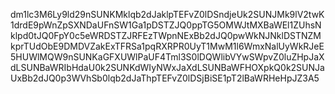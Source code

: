 dm1lc3M6Ly9ld29nSUNKMklqb2dJaklpTEFvZ0lDSndjeUk2SUNJMk9lV2twK1drdE9pWnZpSXNDaUFnSW1Ga1pDSTZJQ0ppTG5OMWJtMXBaWEl1ZUhsNklpd0tJQ0FpY0c5eWRDSTZJRFEzTWpnNExBb2dJQ0pwWkNJNklDSTNZMkprTUdObE9DMDVZakExTFRSa1pqRXRPR0UyT1MwM1l6WmxNalUyWkRJeE5HUWlMQW9nSUNKaGFXUWlPaUF4Tml3S0lDQWlibVYwSWpvZ0luZHpJaXdLSUNBaWRIbHdaU0k2SUNKdWIyNWxJaXdLSUNBaWFHOXpkQ0k2SUNJaUxBb2dJQ0p3WVhSb0lqb2dJaThpTEFvZ0lDSjBiSE1pT2lBaWRHeHpJZ3A5
